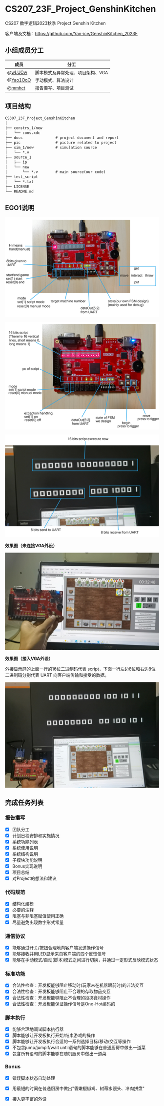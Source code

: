 # CS207_23F_Project_GenshinKitchen
CS207 数字逻辑2023秋季 Project Genshin Kitchen

客户端及文档：https://github.com/Yan-ice/GenshinKitchen_2023F

## 小组成员分工

| 成员                                   | 分工                              |
| -------------------------------------- | --------------------------------- |
| @[wLUOw](https://github.com/wLUOw)     | 脚本模式及异常处理、项目架构、VGA |
| @[Yao1OoO](https://github.com/Yao1OoO) | 手动模式、算法设计                |
| @[mmhct](https://github.com/mmhct)     | 报告攥写、项目测试                |



## 项目结构

```
CS307_23F_Project_GenshinKitchen
│
├── constrs_1/new
│   └── cons.xdc
├── docs               # project document and report
├── pic                # picture related to project
├── sim_1/new          # simulation source
│   └── *.v
├── source_1
│   ├── ip
│   └── new
│       └── *.v        # main source(our code)
├── test_script
│   └── *.txt
├── LICENSE
└── README.md
```



## EGO1说明

![1](pic/manual_mode_descrip.png)

![2](pic/script_mode_descript.png)

![picture](./pic/VGA_description.png "VGA_description")

**效果图（未连接VGA外设）**

![3](pic/pic01.png)

**效果图（接入VGA外设）**

外接显示屏的上面一行的16位二进制码代表 script，下面一行左边8位和右边8位二进制码分别代表 UART 向客户端传输和接受的数据。

![4](pic/pic02.png)



## 完成任务列表

### 报告攥写

- [x] 团队分工
- [x] 计划日程安排和实施情况
- [x] 系统功能列表
- [x] 系统使用说明
- [x] 系统结构说明
- [x] 子模块功能说明
- [x] Bonus实现说明
- [x] 项目总结
- [x] 对Project的想法和建议

### 代码规范

- [x] 结构化建模
- [x] 必要的注释
- [x] 阻塞与非阻塞赋值使用正确
- [x] 尽量避免出现数字形式常量

### 通信协议

- [x] 能够通过开关/按钮合理地向客户端发送操作信号
- [x] 能够接收并用LED显示来自客户端的四个反馈信号
- [x] 能够在手动模式/自动(脚本)模式之间进行切换，并通过一定形式反映模式状态

### 标准功能

- [x] 合法性检查：开发板能够阻止移动时(玩家未在机器跟前时)的非法交互
- [x] 合法性检查：开发板能够阻止不合理的存取物品交互
- [x] 合法性检查：开发板能够阻止不合理的投掷食材操作
- [x] 合法性检查：开发板能保证操作信号是One-Hot编码的

### 脚本执行

- [x] 能够合理地调试脚本执行器
- [x] 脚本能够让开发板执行开始/结束游戏的操作
- [x] 脚本能够让开发板执行合适的一系列选择目标/移动/交互等操作
- [x] 不包含jump/jumpif/wait until语句的脚本能够在普通厨房中做出一道菜
- [x] 包含所有语句的脚本能够在随机厨房中做出一道菜

### Bonus

- [x] 错误脚本状态自动处理
- [x] 用最短的时间在普通厨房中做出"香嫩椒椒鸡、树莓水馒头、冷肉拼盘"
- [x] 接入更丰富的外设


